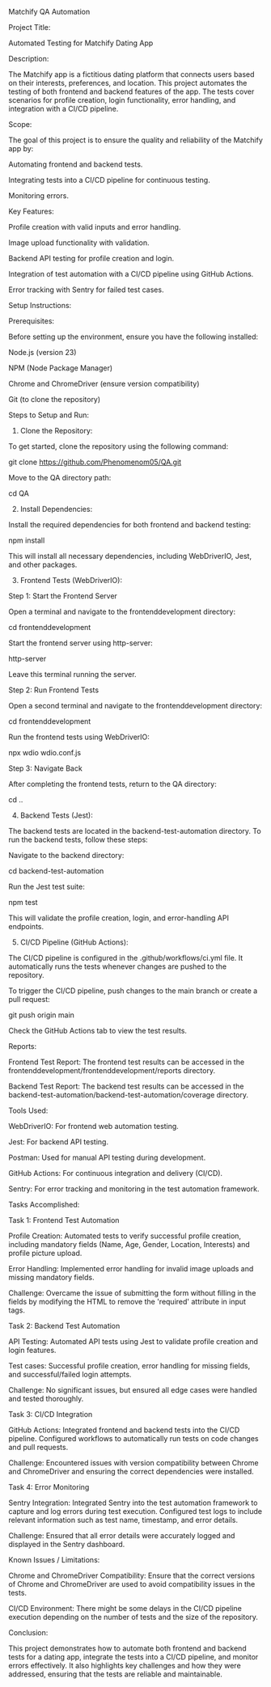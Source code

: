 Matchify QA Automation

Project Title:

Automated Testing for Matchify Dating App

Description:

The Matchify app is a fictitious dating platform that connects users based on their interests, preferences, and location. This project automates the testing of both frontend and backend features of the app. The tests cover scenarios for profile creation, login functionality, error handling, and integration with a CI/CD pipeline.

Scope:

The goal of this project is to ensure the quality and reliability of the Matchify app by:

Automating frontend and backend tests.

Integrating tests into a CI/CD pipeline for continuous testing.

Monitoring errors.

Key Features:

Profile creation with valid inputs and error handling.

Image upload functionality with validation.

Backend API testing for profile creation and login.

Integration of test automation with a CI/CD pipeline using GitHub Actions.

Error tracking with Sentry for failed test cases.

Setup Instructions:

Prerequisites:

Before setting up the environment, ensure you have the following installed:

Node.js (version 23)

NPM (Node Package Manager)

Chrome and ChromeDriver (ensure version compatibility)

Git (to clone the repository)

Steps to Setup and Run:

1. Clone the Repository:

To get started, clone the repository using the following command:

git clone https://github.com/Phenomenom05/QA.git

Move to the QA directory path:

cd QA

2. Install Dependencies:

Install the required dependencies for both frontend and backend testing:

npm install

This will install all necessary dependencies, including WebDriverIO, Jest, and other packages.

3. Frontend Tests (WebDriverIO):

Step 1: Start the Frontend Server

Open a terminal and navigate to the frontenddevelopment directory:

cd frontenddevelopment

Start the frontend server using http-server:

http-server

Leave this terminal running the server.

Step 2: Run Frontend Tests

Open a second terminal and navigate to the frontenddevelopment directory:

cd frontenddevelopment

Run the frontend tests using WebDriverIO:

npx wdio wdio.conf.js

Step 3: Navigate Back

After completing the frontend tests, return to the QA directory:

cd ..

4. Backend Tests (Jest):

The backend tests are located in the backend-test-automation directory. To run the backend tests, follow these steps:

Navigate to the backend directory:

cd backend-test-automation

Run the Jest test suite:

npm test

This will validate the profile creation, login, and error-handling API endpoints.

5. CI/CD Pipeline (GitHub Actions):

The CI/CD pipeline is configured in the .github/workflows/ci.yml file. It automatically runs the tests whenever changes are pushed to the repository.

To trigger the CI/CD pipeline, push changes to the main branch or create a pull request:

git push origin main

Check the GitHub Actions tab to view the test results.

Reports:

Frontend Test Report: The frontend test results can be accessed in the frontenddevelopment/frontenddevelopment/reports directory.

Backend Test Report: The backend test results can be accessed in the backend-test-automation/backend-test-automation/coverage directory.

Tools Used:

WebDriverIO: For frontend web automation testing.

Jest: For backend API testing.

Postman: Used for manual API testing during development.

GitHub Actions: For continuous integration and delivery (CI/CD).

Sentry: For error tracking and monitoring in the test automation framework.

Tasks Accomplished:

Task 1: Frontend Test Automation

Profile Creation: Automated tests to verify successful profile creation, including mandatory fields (Name, Age, Gender, Location, Interests) and profile picture upload.

Error Handling: Implemented error handling for invalid image uploads and missing mandatory fields.

Challenge: Overcame the issue of submitting the form without filling in the fields by modifying the HTML to remove the 'required' attribute in input tags.

Task 2: Backend Test Automation

API Testing: Automated API tests using Jest to validate profile creation and login features.

Test cases: Successful profile creation, error handling for missing fields, and successful/failed login attempts.

Challenge: No significant issues, but ensured all edge cases were handled and tested thoroughly.

Task 3: CI/CD Integration

GitHub Actions: Integrated frontend and backend tests into the CI/CD pipeline. Configured workflows to automatically run tests on code changes and pull requests.

Challenge: Encountered issues with version compatibility between Chrome and ChromeDriver and ensuring the correct dependencies were installed.

Task 4: Error Monitoring

Sentry Integration: Integrated Sentry into the test automation framework to capture and log errors during test execution. Configured test logs to include relevant information such as test name, timestamp, and error details.

Challenge: Ensured that all error details were accurately logged and displayed in the Sentry dashboard.

Known Issues / Limitations:

Chrome and ChromeDriver Compatibility: Ensure that the correct versions of Chrome and ChromeDriver are used to avoid compatibility issues in the tests.

CI/CD Environment: There might be some delays in the CI/CD pipeline execution depending on the number of tests and the size of the repository.

Conclusion:

This project demonstrates how to automate both frontend and backend tests for a dating app, integrate the tests into a CI/CD pipeline, and monitor errors effectively. It also highlights key challenges and how they were addressed, ensuring that the tests are reliable and maintainable.
